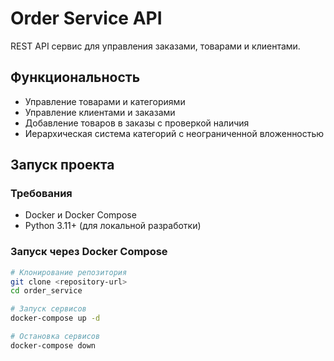 # Order Service API

REST API сервис для управления заказами, товарами и клиентами.

## Функциональность

- Управление товарами и категориями
- Управление клиентами и заказами
- Добавление товаров в заказы с проверкой наличия
- Иерархическая система категорий с неограниченной вложенностью

## Запуск проекта

### Требования

- Docker и Docker Compose
- Python 3.11+ (для локальной разработки)

### Запуск через Docker Compose

```bash
# Клонирование репозитория
git clone <repository-url>
cd order_service

# Запуск сервисов
docker-compose up -d

# Остановка сервисов
docker-compose down